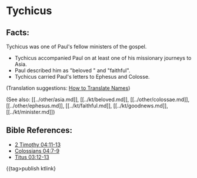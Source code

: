 # Tychicus #

## Facts: ##

Tychicus was one of Paul's fellow ministers of the gospel.

* Tychicus accompanied Paul on at least one of his missionary journeys to Asia.
* Paul described him as "beloved " and "faithful".
* Tychicus carried Paul's letters to Ephesus and Colosse.

(Translation suggestions: [How to Translate Names](en/ta-vol1/translate/man/translate-names))

(See also: [[../other/asia.md]], [[../kt/beloved.md]], [[../other/colossae.md]], [[../other/ephesus.md]], [[../kt/faithful.md]], [[../kt/goodnews.md]], [[../kt/minister.md]])

## Bible References: ##

* [2 Timothy 04:11-13](en/tn/2ti/help/04/11)
* [Colossians 04:7-9](en/tn/col/help/04/07)
* [Titus 03:12-13](en/tn/tit/help/03/12)

{{tag>publish ktlink}